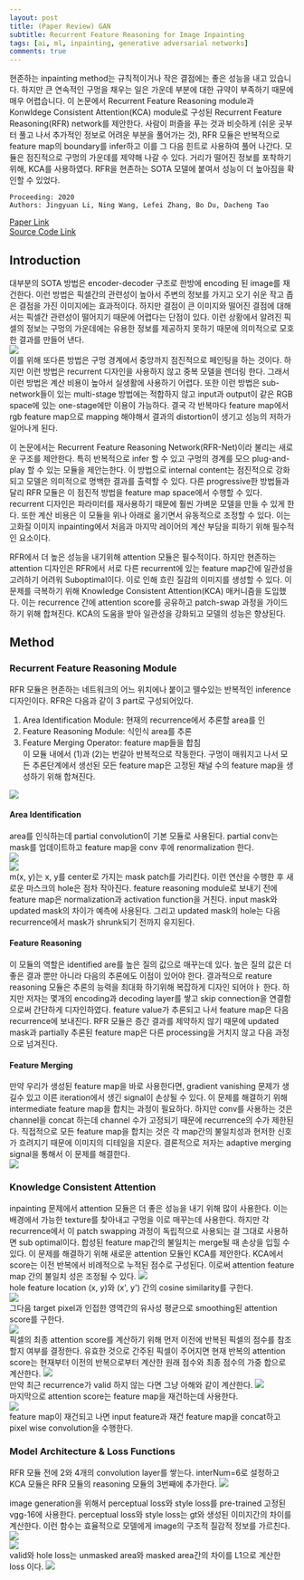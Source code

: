 ```yaml
---
layout: post  
title: (Paper Review) GAN    
subtitle: Recurrent Feature Reasoning for Image Inpainting       
tags: [ai, ml, inpainting, generative adversarial networks]  
comments: true
---  
```


현존하는 inpainting method는 규칙적이거나 작은 결점에는 좋은 성능을 내고 있습니다. 하지만 큰 연속적인 구멍을 채우는 일은 가운데 부분에 대한 규약이 부족하기 때문에 매우 어렵습니다.
이 논문에서 Recurrent Feature Reasoning module과 Konwldege Consistent Attention(KCA) module로 구성된 Recurrent Feature Reasoning(RFR) network를 제안한다. 
사람이 퍼즐을 푸는 것과 비슷하게 (쉬운 곳부터 풀고 나서 추가적인 정보로 어려운 부분을 풀어가는 것), RFR 모듈은 반복적으로 feature map의 boundary를 infer하고 
이를 그 다음 힌트로 사용하여 풀어 나간다.
모듈은 점진적으로 구멍의 가운데를 제약해 나갈 수 있다. 
거리가 떨어진 정보를 포착하기 위해, KCA를 사용하였다. 
RFR을 현존하는 SOTA 모델에 붙여서 성능이 더 높아짐을 확인할 수 있었다.

```
Proceeding: 2020  
Authors: Jingyuan Li, Ning Wang, Lefei Zhang, Bo Du, Dacheng Tao  
```

[Paper Link](https://openaccess.thecvf.com/content_CVPR_2020/papers/Li_Recurrent_Feature_Reasoning_for_Image_Inpainting_CVPR_2020_paper.pdf)  
[Source Code Link](https://github.com/jingyuanli001/RFR-Inpainting)   


## Introduction
대부분의 SOTA 방법은 encoder-decoder 구조로 한방에 encoding 된 image를 재건한다.
이런 방법은 픽셀간의 관련성이 높아서 주변의 정보를 가지고 오기 쉬운 작고 좁은 결점을 가진 이미지에는 효과적이다.
하지만 결점이 큰 이미지와 떨어진 결점에 대해서는 픽셀간 관련성이 떨어지기 때문에 어렵다는 단점이 있다.
이런 상황에서 알려진 픽셀의 정보는 구멍의 가운데에는 유용한 정보를 제공하지 못하기 때문에 의미적으로 모호한 결과를 만들어 낸다.   
![](../assets/resource/gan/paper2/1.png)  
이를 위해 또다른 방법은 구멍 경계에서 중앙까지 점진적으로 페인팅을 하는 것이다. 하지만 이런 방법은 recurrent 디자인을 사용하지 않고 중복 모델을 렌더링 한다.
그래서 이런 방법은 계산 비용이 높아서 실생활에 사용하기 어렵다.
또한 이런 방법은 sub-network들이 있는 multi-stage 방법에는 적합하지 않고 input과 output이 같은 RGB space에 있는 one-stage에만 이용이 가능하다. 
결국 각 반복마다 feature map에서 rgb feature map으로 mapping 해야해서 결과의 distortion이 생기고 성능의 저하가 일어나게 된다.  

이 논문에서는 Recurrent Feature Reasoning Network(RFR-Net)이라 불리는 새로운 구조를 제안한다.
특히 반복적으로 infer 할 수 있고 구멍의 경계를 모으 plug-and-play 할 수 있는 모듈을 제안는한다.
이 방법으로 internal content는 점진적으로 강화되고 모델은 의미적으로 명백한 결과를 출력할 수 있다. 
다른 progressive한 방법들과 달리 RFR 모듈은 이 점진적 방법을 feature map space에서 수행할 수 있다. 
recurrent 디자인은 파라미터를 재사용하기 때문에 훨씬 가벼운 모델을 만들 수 있게 한다.
또한 계산 비용은 이 모듈을 위나 아래로 옮기면서 유동적으로 조정할 수 있다.
이는 고화질 이미지 inpainting에서 처음과 마지막 레이어의 계산 부담을 피하기 위해 필수적인 요소이다. 

RFR에서 더 높은 성능을 내기위해 attention 모듈은 필수적이다.
하지만 현존하는 attention 디자인은 RFR에서 서로 다른 recurrent에 있는 feature map간에 일관성을 고려하기 어려워 Suboptimal이다.
이로 인해 흐린 질감의 이미지를 생성할 수 있다.
이 문제를 극복하기 위해 Knowledge Consistent Attention(KCA) 매커니즘을 도입했다.
이는 recurrence 간에 attention score를 공유하고 patch-swap 과정을 가이드하기 위해 합쳐진다.
KCA의 도움을 받아 일관성을 강화되고 모델의 성능은 향상된다.
 
## Method
### Recurrent Feature Reasoning Module
RFR 모듈은 현존하는 네트워크의 어느 위치에나 붙이고 뗄수있는 반복적인 inference 디자인이다.
RFR은 다음과 같이 3 part로 구성되어있다.
1. Area Identification Module: 현재의 recurrence에서 추론할 area를 인
2. Feature Reasoning Module: 식인식 area를 추론
3. Feature Merging Operator: feature map들을 합침  
이 모듈 내에서 (1)과 (2)는 번갈아 반복적으로 작동한다. 
구멍이 매워지고 나서 모든 추론단계에서 생선된 모든 feature map은 고정된 채널 수의 feature map을 생성하기 위해 합쳐진다.  

![](../assets/resource/gan/paper2/2.png)  

#### Area Identification
area를 인식하는데 partial convolution이 기본 모듈로 사용된다.
partial conv는 mask를 업데이트하고 feature map을 conv 후에 renormalization 한다.   
![](../assets/resource/gan/paper2/3.png)  
![](../assets/resource/gan/paper2/4.png)  
m(x, y)는 x, y를 center로 가지는 mask patch를 가리킨다. 
이런 연산을 수행한 후 새로운 마스크의 hole은 점차 작아진다.
feature reasoning module로 보내기 전에 feature map은 normalization과 activation function을 거친다. 
input mask와 updated mask의 차이가 예측에 사용된다.
그리고 updated mask의 hole는 다음 recurrence에서 mask가 shrunk되기 전까지 유지된다. 

#### Feature Reasoning
이 모듈의 역할은 identified are를 높은 질의 값으로 매꾸는데 있다.
높은 질의 값은 더 좋은 결과 뿐만 아니라 다음의 추론에도 이점이 있어야 한다.
결과적으로 reature reasoning 모듈은 추론의 능력을 최대화 하기위해 복잡하게 디자인 되어야ㅏ 한다. 
하지만 저자는 몇개의 encoding과 decoding layer를 쌓고 skip connection을 연결함으로써 간단하게 디자인하였다.
feature value가 추론되고 나서 feature map은 다음 recurrence에 보내진다.
RFR 모듈은 증간 결과를 제약하지 않기 때문에 updated mask과 partially 추론된 feature map은 다른 processing을 거치지 않고 다음 과정으로 넘겨진다.

#### Feature Merging
만약 우리가 생성된 feature map을 바로 사용한다면, gradient vanishing 문제가 생길수 있고 이른 iteration에서 생긴 signal이 손상될 수 있다.
이 문제를 해결하기 위해 intermediate feature map을 합치는 과정이 필요하다.
하지만 conv를 사용하는 것은 channel을 concat 하는데 channel 수가 고정되기 때문에 recurrence의 수가 제한된다.
직접적으로 모든 feature map을 합치는 것은 각 map간의 불일치성과 현저한 신호가 흐려지기 때문에 이미지의 디테일을 지운다.
결론적으로 저자는 adaptive merging signal을 통해서 이 문제를 해결한다.  
![](../assets/resource/gan/paper2/5.png)  

### Knowledge Consistent Attention
inpainting 문제에서 attention 모듈은 더 좋은 성능을 내기 위해 많이 사용한다.
이는 배경에서 가능한 texture를 찾아내고 구멍을 이로 매꾸는데 사용한다.
하지만 각 recurrence에서 이 patch swapping 과정이 독립적으로 사용되는 걸 그대로 사용하면 sub optimal이다.
합성된 feature map간의 불일치는 merge될 때 손상을 입힐 수 있다. 
이 문제를 해결하기 위해 새로운 attention 모듈인 KCA를 제안한다.
KCA에서 score는 이전 반복에서 비례적으로 누적된 점수로 구성된다. 이로써 attention feature map 간의 불일치 성은 조정될 수 있다. 
![](../assets/resource/gan/paper2/6.png)  
hole feature location (x, y)와 (x', y') 간의 cosine similarity를 구한다.  
![](../assets/resource/gan/paper2/7.png)  
그다음 target pixel과 인접한 영역간의 유사성 평균으로 smoothing된 attention score를 구한다.  
![](../assets/resource/gan/paper2/8.png)  
픽셀의 최종 attention score를 계산하기 위해 먼저 이전에 반복된 픽셀의 점수를 참조할지 여부를 결정한다.
유효한 것으로 간주된 픽셀이 주어지면 현재 반복의 attention score는 현재부터 이전의 반복으로부터 계산한 원래 점수와 최종 점수의 가중 합으로 계산한다.
![](../assets/resource/gan/paper2/9.png)  
만약 최근 recurrence가 valid 하지 않는 다면 그냥 아해와 같이 계산한다. 
![](../assets/resource/gan/paper2/10.png)  
마지막으로 attention score는 feature map을 재건하는데 사용한다.  
![](../assets/resource/gan/paper2/11.png)  
feature map이 재건되고 나면 input feature과 재건 feature map을 concat하고 pixel wise convolution을 수행한다. 

### Model Architecture & Loss Functions
RFR 모듈 전에 2와 4개의 convolution layer를 쌓는다.
interNum=6로 설정하고 KCA 모듈은 RFR 모듈의 reasoning 모듈의 3번째에 추가한다.
![](../assets/resource/gan/paper2/12.png)  

image generation을 위해서 perceptual loss와 style loss를 pre-trained 고정된 vgg-16에 사용한다.
perceptual loss와 style loss는 gt와 생성된 이미지간의 차이를 계산한다.
이런 함수는 효율적으로 모델에게 image의 구조적 질감적 정보를 가르친다.
![](../assets/resource/gan/paper2/13.png)  
![](../assets/resource/gan/paper2/14.png)  
valid와 hole loss는 unmasked area와 masked area간의 차이를 L1으로 계산한 loss 이다.
![](../assets/resource/gan/paper2/15.png)  




